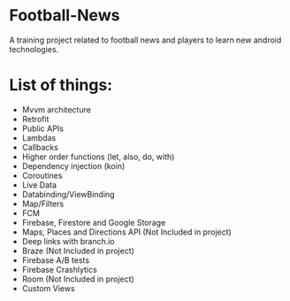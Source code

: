 # Football-News
A training project related to football news and players to learn new android technologies.

# List of things:
- Mvvm architecture
- Retrofit
- Public APIs
- Lambdas
- Callbacks
- Higher order functions (let, also, do, with)
- Dependency injection (koin)
- Coroutines
- Live Data
- Databinding/ViewBinding
- Map/Filters
- FCM
- Firebase, Firestore and Google Storage
- Maps, Places and Directions API (Not Included in project)
- Deep links with branch.io
- Braze (Not Included in project)
- Firebase A/B tests
- Firebase Crashlytics
- Room (Not Included in project)
- Custom Views
